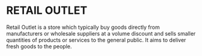 # RETAIL OUTLET
Retail Outlet is a store which typically buy goods directly from manufacturers or wholesale suppliers at a volume discount and sells smaller quantities of products or services to the general public.
It aims to deliver fresh goods to the people.
